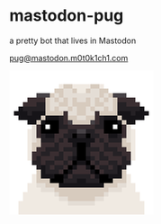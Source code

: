 # mastodon-pug

a pretty bot that lives in Mastodon

[pug@mastodon.m0t0k1ch1.com](https://mastodon.m0t0k1ch1.com/@pug)

![pug](https://github.com/m0t0k1ch1/mastodon-pug/blob/master/_img/pug.png)
